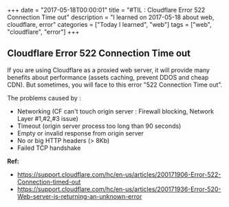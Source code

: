 +++
date = "2017-05-18T00:00:01"
title = "#TIL : Cloudflare Error 522 Connection Time out"
description = "I learned on 2017-05-18 about web, cloudflare, error"
categories = ["Today I learned", "web"]
tags = ["web", "cloudflare", "error"]
+++



## Cloudflare Error 522 Connection Time out

If you are using Cloudflare as a proxied web server, it will provide many benefits about performance (assets caching, prevent DDOS and cheap CDN). But sometimes, you will face to this error "522 Connection Time out".

The problems caused by :

- Networking (CF can't touch origin server : Firewall blocking, Network Layer #1,#2,#3 issue)
- Timeout (origin server process too long than 90 seconds)
- Empty or invalid response from origin server
- No or big HTTP headers (> 8Kb)
- Failed TCP handshake

**Ref:**

- https://support.cloudflare.com/hc/en-us/articles/200171906-Error-522-Connection-timed-out
- https://support.cloudflare.com/hc/en-us/articles/200171936-Error-520-Web-server-is-returning-an-unknown-error
